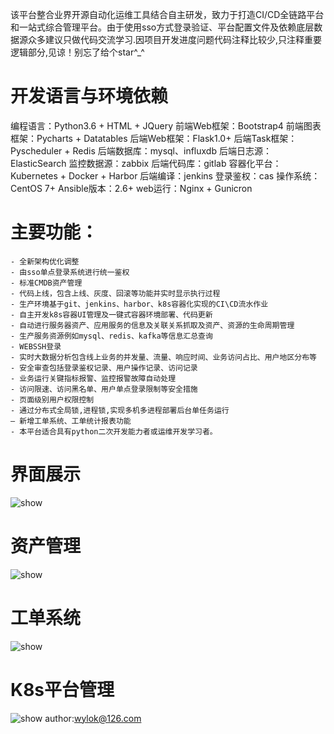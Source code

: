 该平台整合业界开源自动化运维工具结合自主研发，致力于打造CI/CD全链路平台和一站式综合管理平台。由于使用sso方式登录验证、平台配置文件及依赖底层数据源众多建议只做代码交流学习.因项目开发进度问题代码注释比较少,只注释重要逻辑部分,见谅！别忘了给个star^_^
# 开发语言与环境依赖 #
编程语言：Python3.6 + HTML + JQuery
前端Web框架：Bootstrap4
前端图表框架：Pycharts + Datatables
后端Web框架：Flask1.0+
后端Task框架：Pyscheduler + Redis
后端数据库：mysql、influxdb
后端日志源：ElasticSearch
监控数据源：zabbix
后端代码库：gitlab
容器化平台：Kubernetes + Docker + Harbor
后端编译：jenkins
登录鉴权：cas
操作系统：CentOS 7+
Ansible版本：2.6+
web运行：Nginx + Gunicron

# 主要功能： #
    - 全新架构优化调整
    - 由sso单点登录系统进行统一鉴权
    - 标准CMDB资产管理
    - 代码上线，包含上线、灰度、回滚等功能并实时显示执行过程 
    - 生产环境基于git、jenkins、harbor、k8s容器化实现的CI\CD流水作业 
    - 自主开发k8s容器UI管理及一键式容器环境部署、代码更新
    - 自动进行服务器资产、应用服务的信息及关联关系抓取及资产、资源的生命周期管理
    - 生产服务资源例如mysql、redis、kafka等信息汇总查询
    - WEBSSH登录
    - 实时大数据分析包含线上业务的并发量、流量、响应时间、业务访问占比、用户地区分布等
    - 安全审查包括登录鉴权记录、用户操作记录、访问记录
    - 业务运行关键指标报警、监控报警故障自动处理
    - 访问限速、访问黑名单、用户单点登录限制等安全措施
    - 页面级别用户权限控制
    - 通过分布式全局锁,进程锁,实现多机多进程部署后台单任务运行
    — 新增工单系统、工单统计报表功能
    - 本平台适合具有python二次开发能力者或运维开发学习者。    
# 界面展示
![show](https://github.com/wylok/opsweb/blob/master/static/images/01.jpg)
# 资产管理
![show](https://github.com/wylok/opsweb/blob/master/static/images/02.jpg)
# 工单系统
![show](https://github.com/wylok/opsweb/blob/master/static/images/04.jpg)
# K8s平台管理
![show](https://github.com/wylok/opsweb/blob/master/static/images/03.jpg)
author:wylok@126.com
